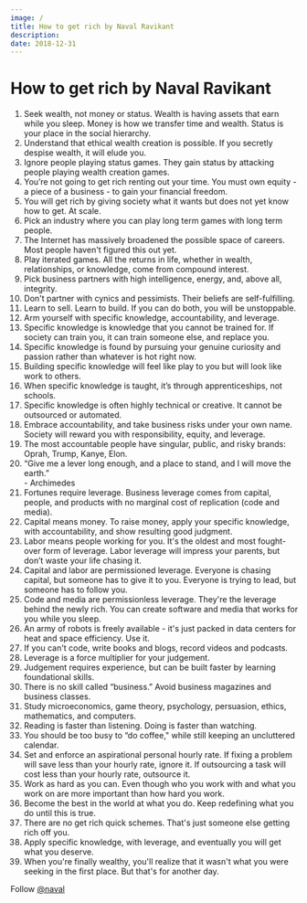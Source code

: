 ```yaml
---
image: /
title: How to get rich by Naval Ravikant
description:
date: 2018-12-31
---
```


# How to get rich by Naval Ravikant

1. Seek wealth, not money or status. Wealth is having assets that earn while you sleep. Money is how we transfer time and wealth. Status is your place in the social hierarchy.
2. Understand that ethical wealth creation is possible. If you secretly despise wealth, it will elude you.
3. Ignore people playing status games. They gain status by attacking people playing wealth creation games.
4. You’re not going to get rich renting out your time. You must own equity - a piece of a business - to gain your financial freedom.
5. You will get rich by giving society what it wants but does not yet know how to get. At scale.
6. Pick an industry where you can play long term games with long term people.
7. The Internet has massively broadened the possible space of careers. Most people haven't figured this out yet.
8. Play iterated games. All the returns in life, whether in wealth, relationships, or knowledge, come from compound interest.
9. Pick business partners with high intelligence, energy, and, above all, integrity.
10. Don't partner with cynics and pessimists. Their beliefs are self-fulfilling.
11. Learn to sell. Learn to build. If you can do both, you will be unstoppable.
12. Arm yourself with specific knowledge, accountability, and leverage.
13. Specific knowledge is knowledge that you cannot be trained for. If society can train you, it can train someone else, and replace you.
14. Specific knowledge is found by pursuing your genuine curiosity and passion rather than whatever is hot right now.
15. Building specific knowledge will feel like play to you but will look like work to others.
16. When specific knowledge is taught, it’s through apprenticeships, not schools.
17. Specific knowledge is often highly technical or creative. It cannot be outsourced or automated.
18. Embrace accountability, and take business risks under your own name. Society will reward you with responsibility, equity, and leverage.
19. The most accountable people have singular, public, and risky brands: Oprah, Trump, Kanye, Elon.
20. “Give me a lever long enough, and a place to stand, and I will move the earth.”   
    \- Archimedes
21. Fortunes require leverage. Business leverage comes from capital, people, and products with no marginal cost of replication (code and media).
22. Capital means money. To raise money, apply your specific knowledge, with accountability, and show resulting good judgment.
23. Labor means people working for you. It's the oldest and most fought-over form of leverage. Labor leverage will impress your parents, but don’t waste your life chasing it.
24. Capital and labor are permissioned leverage. Everyone is chasing capital, but someone has to give it to you. Everyone is trying to lead, but someone has to follow you.
25. Code and media are permissionless leverage. They're the leverage behind the newly rich. You can create software and media that works for you while you sleep.
26. An army of robots is freely available - it's just packed in data centers for heat and space efficiency. Use it.
27. If you can't code, write books and blogs, record videos and podcasts.
28. Leverage is a force multiplier for your judgement.
29. Judgement requires experience, but can be built faster by learning foundational skills.
30. There is no skill called “business.” Avoid business magazines and business classes.
31. Study microeconomics, game theory, psychology, persuasion, ethics, mathematics, and computers.
32. Reading is faster than listening. Doing is faster than watching.
33. You should be too busy to “do coffee," while still keeping an uncluttered calendar.
34. Set and enforce an aspirational personal hourly rate. If fixing a problem will save less than your hourly rate, ignore it. If outsourcing a task will cost less than your hourly rate, outsource it.
35. Work as hard as you can. Even though who you work with and what you work on are more important than how hard you work.
36. Become the best in the world at what you do. Keep redefining what you do until this is true.
37. There are no get rich quick schemes. That's just someone else getting rich off you.
38. Apply specific knowledge, with leverage, and eventually you will get what you deserve.
39. When you're finally wealthy, you'll realize that it wasn't what you were seeking in the first place. But that's for another day.

Follow [@naval](https://twitter.com/naval)
